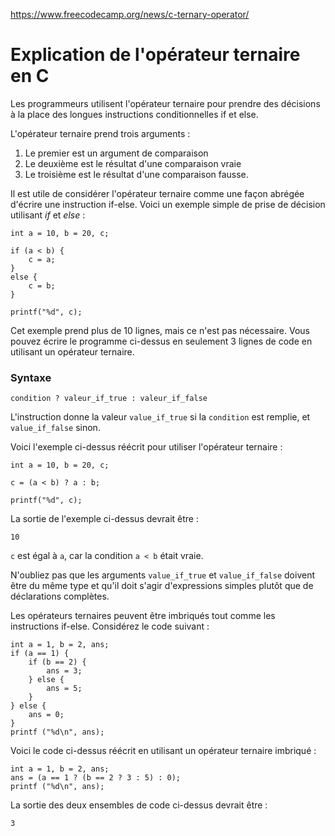 https://www.freecodecamp.org/news/c-ternary-operator/

# Explication de l'opérateur ternaire en C

Les programmeurs utilisent l'opérateur ternaire pour prendre des décisions à la place des longues instructions conditionnelles if et else.

L'opérateur ternaire prend trois arguments :

1. Le premier est un argument de comparaison
2. Le deuxième est le résultat d'une comparaison vraie
3. Le troisième est le résultat d'une comparaison fausse.

Il est utile de considérer l'opérateur ternaire comme une façon abrégée d'écrire une instruction if-else. Voici un exemple simple de prise de décision utilisant *if* et *else* :

```
int a = 10, b = 20, c;

if (a < b) {
    c = a;
}
else {
    c = b;
}

printf("%d", c);
```

Cet exemple prend plus de 10 lignes, mais ce n'est pas nécessaire. Vous pouvez écrire le programme ci-dessus en seulement 3 lignes de code en utilisant un opérateur ternaire.

### Syntaxe

`condition ? valeur_if_true : valeur_if_false`

L'instruction donne la valeur `value_if_true` si la `condition` est remplie, et `value_if_false` sinon.

Voici l'exemple ci-dessus réécrit pour utiliser l'opérateur ternaire :

```
int a = 10, b = 20, c;

c = (a < b) ? a : b;

printf("%d", c);
```
La sortie de l'exemple ci-dessus devrait être :

```
10
```

`c` est égal à `a`, car la condition `a < b` était vraie.

N'oubliez pas que les arguments `value_if_true` et `value_if_false` doivent être du même type et qu'il doit s'agir d'expressions simples plutôt que de déclarations complètes.

Les opérateurs ternaires peuvent être imbriqués tout comme les instructions if-else. Considérez le code suivant :

```
int a = 1, b = 2, ans;
if (a == 1) {
    if (b == 2) {
        ans = 3;
    } else {
        ans = 5;
    }
} else {
    ans = 0;
}
printf ("%d\n", ans);
```

Voici le code ci-dessus réécrit en utilisant un opérateur ternaire imbriqué :

```
int a = 1, b = 2, ans;
ans = (a == 1 ? (b == 2 ? 3 : 5) : 0);
printf ("%d\n", ans);
```

La sortie des deux ensembles de code ci-dessus devrait être :

```
3
```
